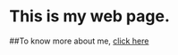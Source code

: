 # This is my web page.

##To know more about me, [click here](https://irfan925.github.io/BlazePoseLiveMobile/)
